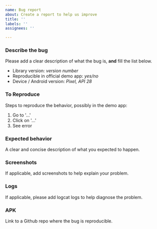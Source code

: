 ```yaml
---
name: Bug report
about: Create a report to help us improve
title: ''
labels: ''
assignees: ''

---
```


### Describe the bug
Please add a clear description of what the bug is, **and** fill the list below.
- Library version: *version number*
- Reproducible in official demo app: *yes/no*
- Device / Android version: *Pixel, API 28*

### To Reproduce
Steps to reproduce the behavior, possibly in the demo app:
1. Go to '...'
2. Click on '...'
3. See error

### Expected behavior
A clear and concise description of what you expected to happen.

### Screenshots
If applicable, add screenshots to help explain your problem.

### Logs
If applicable, please add logcat logs to help diagnose the problem.

### APK
Link to a Github repo where the bug is reproducible.
